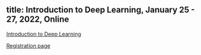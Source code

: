 
title: Introduction to Deep Learning, January 25 - 27, 2022, Online
---
[Introduction to Deep Learning](https://esciencecenter-digital-skills.github.io/2022-01-25-ds-dl-intro/)

[Registration page](https://www.eventbrite.co.uk/e/introduction-to-deep-learning-tickets-235346907937)
